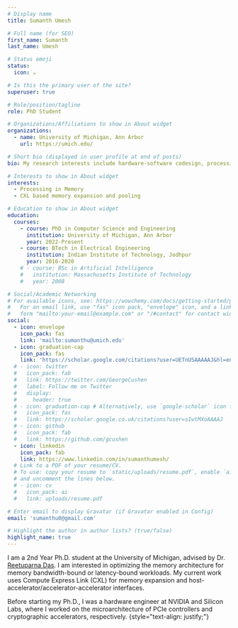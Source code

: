 ```yaml
---
# Display name
title: Sumanth Umesh

# Full name (for SEO)
first_name: Sumanth
last_name: Umesh

# Status emoji
status:
  icon: ☕️

# Is this the primary user of the site?
superuser: true

# Role/position/tagline
role: PhD Student

# Organizations/Affiliations to show in About widget
organizations:
  - name: University of Michigan, Ann Arbor
    url: https://umich.edu/

# Short bio (displayed in user profile at end of posts)
bio: My research interests include hardware-software codesign, processing in memory and CXL-based memory expansion

# Interests to show in About widget
interests:
  - Processing in Memory
  - CXL based memory expansion and pooling

# Education to show in About widget
education:
  courses:
    - course: PhD in Computer Science and Engineering
      institution: University of Michigan, Ann Arbor
      year: 2022-Present
    - course: BTech in Electrical Engineering
      institution: Indian Institute of Technology, Jodhpur
      year: 2016-2020
    # - course: BSc in Artificial Intelligence
    #   institution: Massachusetts Institute of Technology
    #   year: 2008

# Social/Academic Networking
# For available icons, see: https://wowchemy.com/docs/getting-started/page-builder/#icons
#   For an email link, use "fas" icon pack, "envelope" icon, and a link in the
#   form "mailto:your-email@example.com" or "/#contact" for contact widget.
social:
  - icon: envelope
    icon_pack: fas
    link: 'mailto:sumanthu@umich.edu'
  - icon: graduation-cap
    icon_pack: fas
    link: 'https://scholar.google.com/citations?user=UETnUSAAAAAJ&hl=en'
  # - icon: twitter
  #   icon_pack: fab
  #   link: https://twitter.com/GeorgeCushen
  #   label: Follow me on Twitter
  #   display:
  #     header: true
  # - icon: graduation-cap # Alternatively, use `google-scholar` icon from `ai` icon pack
  #   icon_pack: fas
  #   link: https://scholar.google.co.uk/citations?user=sIwtMXoAAAAJ
  # - icon: github
  #   icon_pack: fab
  #   link: https://github.com/gcushen
  - icon: linkedin
    icon_pack: fab
    link: https://www.linkedin.com/in/sumanthumesh/
  # Link to a PDF of your resume/CV.
  # To use: copy your resume to `static/uploads/resume.pdf`, enable `ai` icons in `params.yaml`,
  # and uncomment the lines below.
  # - icon: cv
  #   icon_pack: ai
  #   link: uploads/resume.pdf

# Enter email to display Gravatar (if Gravatar enabled in Config)
email: 'sumanthu0@gmail.com'

# Highlight the author in author lists? (true/false)
highlight_name: true
---
```


I am a 2nd Year Ph.D. student at the University of Michigan, advised by Dr. [Reetuparna Das](https://web.eecs.umich.edu/~reetudas/). I am interested in optimizing the memory architecture for memory bandwidth-bound or latency-bound workloads. My current work uses Compute Express Link (CXL) for memory expansion and host-accelerator/accelerator-accelerator interfaces.

Before starting my Ph.D., I was a hardware engineer at NVIDIA and Silicon Labs, where I worked on the microarchitecture of PCIe controllers and cryptographic accelerators, respectively.
{style="text-align: justify;"}
